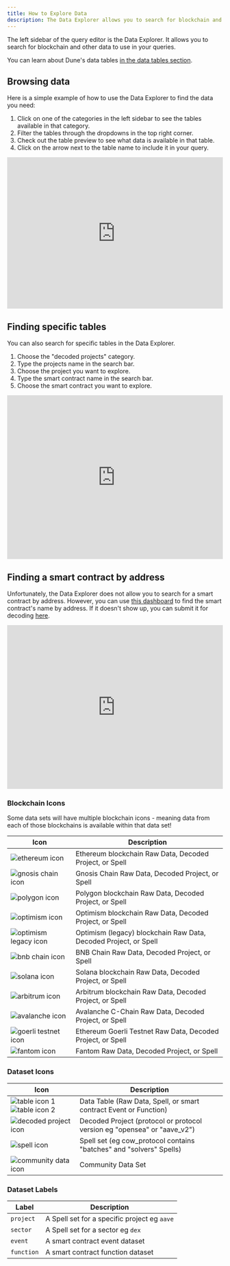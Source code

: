 ```yaml
---
title: How to Explore Data
description: The Data Explorer allows you to search for blockchain and other data to use in your Queries. Here's how it works.
---
```


The left sidebar of the query editor is the Data Explorer. It allows you to search for blockchain and other data to use in your queries.

You can learn about Dune's data tables [in the data tables section](../../data-tables/index.md).

## Browsing data

Here is a simple example of how to use the Data Explorer to find the data you need:

1. Click on one of the categories in the left sidebar to see the tables available in that category.
2. Filter the tables through the dropdowns in the top right corner.
3. Check out the table preview to see what data is available in that table.
4. Click on the arrow next to the table name to include it in your query.

<div style="position: relative; padding-bottom: calc(61.916666666666664% + 41px); height: 0;"><iframe src="https://demo.arcade.software/IWTNiiQ9np1JWSe7FRJs?embed" frameborder="0" loading="lazy" webkitallowfullscreen mozallowfullscreen allowfullscreen style="position: absolute; top: 0; left: 0; width: 100%; height: 100%;color-scheme: light;" title="Dune"></iframe></div>

## Finding specific tables

You can also search for specific tables in the Data Explorer.   

1. Choose the "decoded projects" category.
2. Type the projects name in the search bar.
3. Choose the project you want to explore.
4. Type the smart contract name in the search bar.
5. Choose the smart contract you want to explore.

<div style="position: relative; padding-bottom: calc(67.66666666666666% + 41px); height: 0;"><iframe src="https://demo.arcade.software/I28EsaPHjpRQZPLbLTu2?embed" frameborder="0" loading="lazy" webkitallowfullscreen mozallowfullscreen allowfullscreen style="position: absolute; top: 0; left: 0; width: 100%; height: 100%;color-scheme: light;" title="Dune"></iframe></div>

## Finding a smart contract by address

Unfortunately, the Data Explorer does not allow you to search for a smart contract by address. However, you can use [this dashboard](https://dune.com/dune/is-my-contract-decoded-yet-v2) to find the smart contract's name by address. If it doesn't show up, you can submit it for decoding [here](https://dune.com/decoding).

<div style="position: relative; padding-bottom: calc(67.66666666666666% + 41px); height: 0;"><iframe src="https://demo.arcade.software/RJ799xCLgFOc3Vof1quV?embed" frameborder="0" loading="lazy" webkitallowfullscreen mozallowfullscreen allowfullscreen style="position: absolute; top: 0; left: 0; width: 100%; height: 100%;color-scheme: light;" title="Is My Contract Decoded Yet - Dune Engine V2"></iframe></div>


### Blockchain Icons

Some data sets will have multiple blockchain icons - meaning data from each of those blockchains is available within that data set!


| Icon      | Description                          |
| ----------- | ---------------------------------------- |
|    ![ethereum icon](images/explorer-labels/ethereum-icon.png)    | Ethereum blockchain Raw Data, Decoded Project, or Spell |
|![gnosis chain icon](images/explorer-labels/gnosis-chain-icon.png)| Gnosis Chain Raw Data, Decoded Project, or Spell |
| ![polygon icon](images/explorer-labels/polygon-icon.png) | Polygon blockchain Raw Data, Decoded Project, or Spell |
| ![optimism icon](images/explorer-labels/optimism-icon.png) | Optimism blockchain Raw Data, Decoded Project, or Spell |
| ![optimism legacy icon](images/explorer-labels/optimism-legacy-icon.png) | Optimism (legacy) blockchain Raw Data, Decoded Project, or Spell |
| ![bnb chain icon](images/explorer-labels/bnb-chain-icon.png) | BNB Chain Raw Data, Decoded Project, or Spell |
| ![solana icon](images/explorer-labels/solana-icon.png) | Solana blockchain Raw Data, Decoded Project, or Spell |
| ![arbitrum icon](images/explorer-labels/arbitrum-icon.png) | Arbitrum blockchain Raw Data, Decoded Project, or Spell |
| ![avalanche icon](images/explorer-labels/avalanche-icon.png) | Avalanche C-Chain Raw Data, Decoded Project, or Spell |
| ![goerli testnet icon](images/explorer-labels/goerli-testnet-icon.png) | Ethereum Goerli Testnet Raw Data, Decoded Project, or Spell |
| ![fantom icon](images/explorer-labels/fantom-icon.png) | Fantom Raw Data, Decoded Project, or Spell |

### Dataset Icons

| Icon      | Description                          |
| ----------- | ---------------------------------------- |
| ![table icon 1](images/explorer-labels/table-icon-1.png)![table icon 2](images/explorer-labels/table-icon-2.png) | Data Table (Raw Data, Spell, or smart contract Event or Function) |
| ![decoded project icon](images/explorer-labels/decoded-project-icon.png) | Decoded Project (protocol or protocol version eg "opensea" or "aave_v2") |
| ![spell icon](images/explorer-labels/spell-icon.png) | Spell set (eg cow_protocol contains "batches" and "solvers" Spells) |
| ![community data icon](images/explorer-labels/community-data-icon.png) | Community Data Set |

### Dataset Labels

| Label      | Description                          |
| ----------- | ---------------------------------------- |
| `project` | A Spell set for a specific project eg `aave` |
| `sector` | A Spell set for a sector eg `dex` |
| `event` | A smart contract event dataset |
| `function` | A smart contract function dataset |